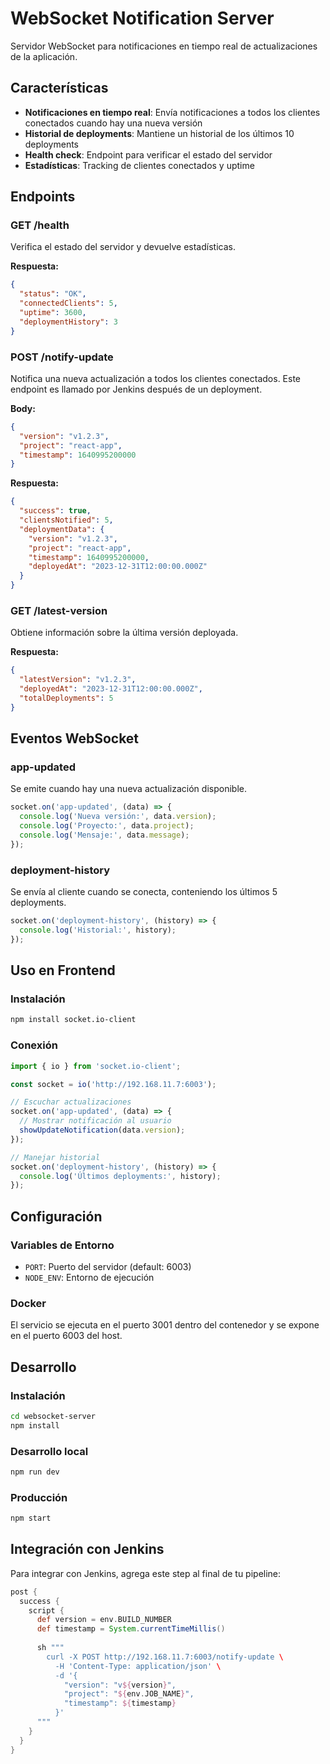 # WebSocket Notification Server

Servidor WebSocket para notificaciones en tiempo real de actualizaciones de la aplicación.

## Características

- **Notificaciones en tiempo real**: Envía notificaciones a todos los clientes conectados cuando hay una nueva versión
- **Historial de deployments**: Mantiene un historial de los últimos 10 deployments
- **Health check**: Endpoint para verificar el estado del servidor
- **Estadísticas**: Tracking de clientes conectados y uptime

## Endpoints

### GET /health
Verifica el estado del servidor y devuelve estadísticas.

**Respuesta:**
```json
{
  "status": "OK",
  "connectedClients": 5,
  "uptime": 3600,
  "deploymentHistory": 3
}
```

### POST /notify-update
Notifica una nueva actualización a todos los clientes conectados. Este endpoint es llamado por Jenkins después de un deployment.

**Body:**
```json
{
  "version": "v1.2.3",
  "project": "react-app",
  "timestamp": 1640995200000
}
```

**Respuesta:**
```json
{
  "success": true,
  "clientsNotified": 5,
  "deploymentData": {
    "version": "v1.2.3",
    "project": "react-app",
    "timestamp": 1640995200000,
    "deployedAt": "2023-12-31T12:00:00.000Z"
  }
}
```

### GET /latest-version
Obtiene información sobre la última versión deployada.

**Respuesta:**
```json
{
  "latestVersion": "v1.2.3",
  "deployedAt": "2023-12-31T12:00:00.000Z",
  "totalDeployments": 5
}
```

## Eventos WebSocket

### app-updated
Se emite cuando hay una nueva actualización disponible.

```javascript
socket.on('app-updated', (data) => {
  console.log('Nueva versión:', data.version);
  console.log('Proyecto:', data.project);
  console.log('Mensaje:', data.message);
});
```

### deployment-history
Se envía al cliente cuando se conecta, conteniendo los últimos 5 deployments.

```javascript
socket.on('deployment-history', (history) => {
  console.log('Historial:', history);
});
```

## Uso en Frontend

### Instalación
```bash
npm install socket.io-client
```

### Conexión
```javascript
import { io } from 'socket.io-client';

const socket = io('http://192.168.11.7:6003');

// Escuchar actualizaciones
socket.on('app-updated', (data) => {
  // Mostrar notificación al usuario
  showUpdateNotification(data.version);
});

// Manejar historial
socket.on('deployment-history', (history) => {
  console.log('Últimos deployments:', history);
});
```

## Configuración

### Variables de Entorno
- `PORT`: Puerto del servidor (default: 6003)
- `NODE_ENV`: Entorno de ejecución

### Docker
El servicio se ejecuta en el puerto 3001 dentro del contenedor y se expone en el puerto 6003 del host.

## Desarrollo

### Instalación
```bash
cd websocket-server
npm install
```

### Desarrollo local
```bash
npm run dev
```

### Producción
```bash
npm start
```

## Integración con Jenkins

Para integrar con Jenkins, agrega este step al final de tu pipeline:

```groovy
post {
  success {
    script {
      def version = env.BUILD_NUMBER
      def timestamp = System.currentTimeMillis()
      
      sh """
        curl -X POST http://192.168.11.7:6003/notify-update \
          -H 'Content-Type: application/json' \
          -d '{
            "version": "v${version}",
            "project": "${env.JOB_NAME}",
            "timestamp": ${timestamp}
          }'
      """
    }
  }
}
```